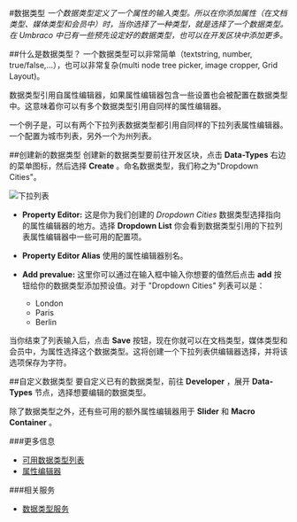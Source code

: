 #数据类型
*一个数据类型定义了一个属性的输入类型。所以在你添加属性（在文档类型、媒体类型和会员中）时，当你选择了一种类型，就是选择了一个数据类型。在 Umbraco 中已有一些预先设定好的数据类型，也可以在开发区块中添加更多。*

##什么是数据类型？
一个数据类型可以非常简单（textstring, number, true/false,...），也可以非常复杂(multi node tree picker, image cropper, Grid Layout)。

数据类型引用自属性编辑器，如果属性编辑器包含一些设置也会被配置在数据类型中。这意味着你可以有多个数据类型引用自同样的属性编辑器。

一个例子是，可以有两个下拉列表数据类型都引用自同样的下拉列表属性编辑器。一个配置为城市列表，另外一个为州列表。

##创建新的数据类型
创建新的数据类型要前往开发区块，点击 __Data-Types__ 右边的菜单图标，然后选择 __Create__ 。命名数据类型，我们称之为"Dropdown Cities"。

![下拉列表](images/Data-Types-Create.jpg)

* __Property Editor:__ 这是你为我们创建的 *Dropdown Cities* 数据类型选择指向的属性编辑器的地方。选择 __Dropdown List__ 你会看到数据类型引用的下拉列表属性编辑器中一些可用的配置项。

* __Property Editor Alias__ 使用的属性编辑器别名。

* __Add prevalue:__ 这里你可以通过在输入框中输入你想要的值然后点击 __add__ 按钮给你的数据类型添加预设值。对于 "Dropdown Cities" 列表可以是：
    * London
    * Paris
    * Berlin

当你结束了列表输入后，点击 __Save__ 按钮，现在你就可以在文档类型，媒体类型和会员中，为属性选择这个数据类型。这将创建一个下拉列表供编辑器选择，并将该选项保存为字符。

##自定义数据类型
要自定义已有的数据类型，前往  __Developer__ ，展开 __Data-Types__ 节点，选择想要编辑的数据类型。

除了数据类型之外，还有些可用的额外属性编辑器用于 __Slider__ 和 __Macro Container__ 。

###更多信息
* [可用数据类型列表](default-data-types.md)
* [属性编辑器](../../Backoffice/Property-Editors/)

###相关服务
* [数据类型服务](../../../Reference/Management/Services/DataTypeService.md)


